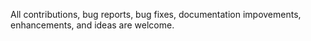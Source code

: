 All contributions, bug reports, bug fixes, documentation impovements, enhancements, and ideas are welcome.
